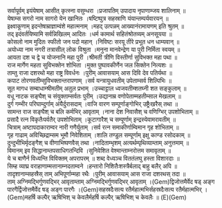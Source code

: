

  
सर्वापूर्वम् इयंयेषाम् आसीत् कृत्स्ना वसुम्धरा ।प्रजापतिम् उपादाय नृपाणाम्जय शालिनाम्  ॥   
येषाम्स सगरो नाम सागरो येन खानितः ।षष्टिष्पुत्र सहस्राणि यंयान्तम्पर्यवारयन्  ॥   
इक्ष्वाकूणाम् इदन्तेषाम्राज्ञाम्वंशे महात्मनाम् ।महद् उत्पन्नम् आख्यानंरामायणम् इति श्रुतम्  ॥   
तद् इदंवर्तयिष्यामि सर्वन्निखिलम् आदितः ।धर्म कामार्थ सहितंश्रोतव्यम् अनसूयया  ॥   
कोसलो नाम मुदितः स्फीतो जन पदो महान् ।निविष्टः सरयू तीरे प्रभूत धन धाम्यवान्  ॥   
अयोध्या नाम नगरी तत्रासील् लोक विश्रुता ।मनुना मानवेन्द्रेण या पुरी निर्मिता स्वयम्  ॥   
आयता दश च द्वे च योजनानि महा पुरी ।श्रीमती त्रीणि विस्तीर्णा सुविभक्त महा पथा  ॥   
राज मार्गेण महता सुविभक्तेन शोभिता ।मुक्त पुष्पावकीर्णेन जल सिक्तेन नित्यशः  ॥   
ताम्तु राजा दशरथो महा राष्ट्र विवर्धनः ।पुरीम् आवासयाम् आस दिवि देव पतिर्यथा  ॥   
कपाट तोरणवतीम्सुविभक्तान्तरापणाम् ।सर्व यन्त्रायुधवतीम् उपेताम्सर्व शिल्पिभिः  ॥   
सूत मागध सम्बाधाम्श्रीमतीम् अतुल प्रभाम् ।उच्चाट्टाल ध्वजवतीम्शतघ्नी शत सङ्कुलाम्  ॥   
वधू नाटक सङ्घैश् च संयुक्ताम्सर्वतः पुरीम् ।उद्यानाम्र वणोपेताम्महतीम्साल मेखलाम्  ॥   
दुर्ग गम्भीर परिघाम्दुर्गाम् अंयैर्दुरासदाम् ।वाजि वारण सम्पूर्णाङ्गोभिर् उष्ट्रैःखरैस् तथा  ॥   
सामन्त राज सङ्घैश् च बलि कर्मभिर् आवृताम् ।नाना देश निवासैश् च वणिग्भिर् उपशोभिताम्  ॥   
प्रसादै रत्न विकृतैःपर्वतैर् उपशोभिताम् ।कूटागारैश् च सम्पूर्णाम् इन्द्रस्येवामरावतीम्  ॥   
चित्राम् अष्टापदाकाराम्वर नारी गणैर्युताम् ।सर्व रत्न समाकीर्णाम्विमान गृह शोभिताम्  ॥   
गृह गाढाम् अविच्छिद्राम्सम भूमौ निवेशिताम् ।शालि तण्डुल सम्पूर्णाम् इक्षु काण्ड रसोदकाम्  ॥   
दुन्दुभीभिर्मृदङ्गैश् च वीणाभिष्पणवैस् तथा ।नादिताम्भृशम् अत्यर्थम्पृथिव्याम्ताम् अनुत्तमाम्  ॥   
विमानम् इव सिद्धानाम्तपसाधिगतन्दिवि ।सुनिवेशित वेश्मान्ताम्नरोत्तम समावृताम्  ॥   
ये च बाणैर्न विध्यन्ति विविक्तम् अपरापरम्  ॥ शब्द वेध्यञ्च विततंलघु हस्ता विशारदाः  ॥   
सिम्ह व्याघ्र वराहाणाम्मत्तानाम्नदताम्वने ।हन्तारो निशितैःशस्त्रैर्बलाद् बाहु बलैर् अपि  ॥   
तादृशानाम्सहस्रैस् ताम् अभिपूर्णाम्महा रथैः ।पुरीम् आवासयाम् आस राजा दशरथस् तदा  ॥   
ताम् अग्निमद्भिर्गुणवद्भिर् आवृताम्ताम् अग्निमद्भिर्गुणवद्भिर् आवृताम् ।(Gem)द्विजोत्तमैर्वेद षड् अङ्ग पारगैर्द्विजोत्तमैर्वेद षड् अङ्ग पारगैः ।(Gem)सहस्रदैःसत्य रतैर्महात्मभिर्सहस्रदैःसत्य रतैर्महात्मभिर् ।(Gem)महर्षि कल्पैर् ऋषिभिश् च केवलैर्महर्षि कल्पैर् ऋषिभिश् च केवलैः  ॥ (E)(Gem)  
